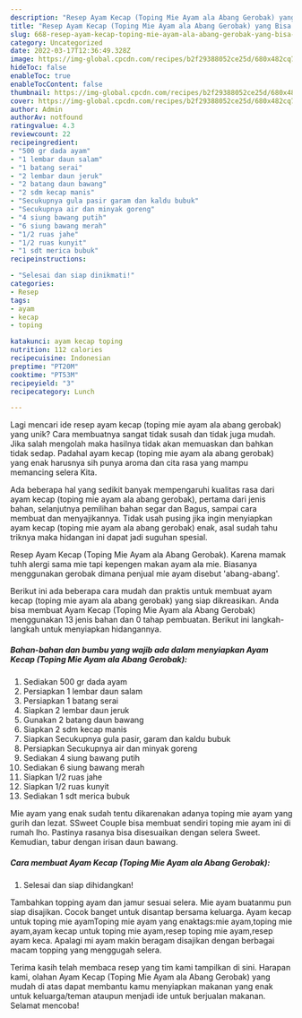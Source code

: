 ```yaml
---
description: "Resep Ayam Kecap (Toping Mie Ayam ala Abang Gerobak) yang Bisa Manjain Lidah"
title: "Resep Ayam Kecap (Toping Mie Ayam ala Abang Gerobak) yang Bisa Manjain Lidah"
slug: 668-resep-ayam-kecap-toping-mie-ayam-ala-abang-gerobak-yang-bisa-manjain-lidah
category: Uncategorized
date: 2022-03-17T12:36:49.328Z
image: https://img-global.cpcdn.com/recipes/b2f29388052ce25d/680x482cq70/ayam-kecap-toping-mie-ayam-ala-abang-gerobak-foto-resep-utama.jpg
hideToc: false
enableToc: true
enableTocContent: false
thumbnail: https://img-global.cpcdn.com/recipes/b2f29388052ce25d/680x482cq70/ayam-kecap-toping-mie-ayam-ala-abang-gerobak-foto-resep-utama.jpg
cover: https://img-global.cpcdn.com/recipes/b2f29388052ce25d/680x482cq70/ayam-kecap-toping-mie-ayam-ala-abang-gerobak-foto-resep-utama.jpg
author: Admin
authorAv: notfound
ratingvalue: 4.3
reviewcount: 22
recipeingredient:
- "500 gr dada ayam"
- "1 lembar daun salam"
- "1 batang serai"
- "2 lembar daun jeruk"
- "2 batang daun bawang"
- "2 sdm kecap manis"
- "Secukupnya gula pasir garam dan kaldu bubuk"
- "Secukupnya air dan minyak goreng"
- "4 siung bawang putih"
- "6 siung bawang merah"
- "1/2 ruas jahe"
- "1/2 ruas kunyit"
- "1 sdt merica bubuk"
recipeinstructions:

- "Selesai dan siap dinikmati!"
categories:
- Resep
tags:
- ayam
- kecap
- toping

katakunci: ayam kecap toping 
nutrition: 112 calories
recipecuisine: Indonesian
preptime: "PT20M"
cooktime: "PT53M"
recipeyield: "3"
recipecategory: Lunch

---
```





Lagi mencari ide resep ayam kecap (toping mie ayam ala abang gerobak) yang unik? Cara membuatnya sangat tidak susah dan tidak juga mudah. Jika salah mengolah maka hasilnya tidak akan memuaskan dan bahkan tidak sedap. Padahal ayam kecap (toping mie ayam ala abang gerobak) yang enak harusnya sih punya aroma dan cita rasa yang mampu memancing selera Kita.





Ada beberapa hal yang sedikit banyak mempengaruhi kualitas rasa dari ayam kecap (toping mie ayam ala abang gerobak), pertama dari jenis bahan, selanjutnya pemilihan bahan segar dan Bagus, sampai cara membuat dan menyajikannya. Tidak usah pusing jika ingin menyiapkan ayam kecap (toping mie ayam ala abang gerobak) enak,      asal sudah tahu triknya maka hidangan ini dapat jadi suguhan spesial.














Resep Ayam Kecap (Toping Mie Ayam ala Abang Gerobak). Karena mamak tuhh alergi sama mie tapi kepengen makan ayam ala mie. Biasanya menggunakan gerobak dimana penjual mie ayam disebut &#39;abang-abang&#39;.






Berikut ini ada beberapa cara mudah dan praktis untuk membuat ayam kecap (toping mie ayam ala abang gerobak) yang siap dikreasikan. Anda bisa membuat Ayam Kecap (Toping Mie Ayam ala Abang Gerobak) menggunakan 13 jenis bahan dan 0 tahap pembuatan. Berikut ini langkah-langkah untuk menyiapkan hidangannya.

<!--inarticleads1-->

##### Bahan-bahan dan bumbu yang wajib ada dalam menyiapkan Ayam Kecap (Toping Mie Ayam ala Abang Gerobak):

1. Sediakan 500 gr dada ayam
1. Persiapkan 1 lembar daun salam
1. Persiapkan 1 batang serai
1. Siapkan 2 lembar daun jeruk
1. Gunakan 2 batang daun bawang
1. Siapkan 2 sdm kecap manis
1. Siapkan Secukupnya gula pasir, garam dan kaldu bubuk
1. Persiapkan Secukupnya air dan minyak goreng
1. Sediakan 4 siung bawang putih
1. Sediakan 6 siung bawang merah
1. Siapkan 1/2 ruas jahe
1. Siapkan 1/2 ruas kunyit
1. Sediakan 1 sdt merica bubuk


Mie ayam yang enak sudah tentu dikarenakan adanya toping mie ayam yang gurih dan lezat. SSweet Couple bisa membuat sendiri toping mie ayam ini di rumah lho. Pastinya rasanya bisa disesuaikan dengan selera Sweet. Kemudian, tabur dengan irisan daun bawang. 

<!--inarticleads2-->

##### Cara membuat Ayam Kecap (Toping Mie Ayam ala Abang Gerobak):


1. Selesai dan siap dihidangkan!

Tambahkan topping ayam dan jamur sesuai selera. Mie ayam buatanmu pun siap disajikan. Cocok banget untuk disantap bersama keluarga. Ayam kecap untuk toping mie ayamToping mie ayam yang enaktags:mie ayam,toping mie ayam,ayam kecap untuk toping mie ayam,resep toping mie ayam,resep ayam keca. Apalagi mi ayam makin beragam disajikan dengan berbagai macam topping yang menggugah selera. 

Terima kasih telah membaca resep yang tim kami tampilkan di sini. Harapan kami, olahan Ayam Kecap (Toping Mie Ayam ala Abang Gerobak) yang mudah di atas dapat membantu kamu menyiapkan makanan yang enak untuk keluarga/teman ataupun menjadi ide untuk berjualan makanan. Selamat mencoba!
